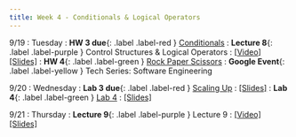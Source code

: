 ```yaml
---
title: Week 4 - Conditionals & Logical Operators
---
```


9/19 
: Tuesday
: **HW 3 due**{: .label .label-red } [Conditionals](https://edstem.org/us/courses/41440/lessons/70332/slides/406879)
: **Lecture 8**{: .label .label-purple } Control Structures & Logical Operators
  : [\[Video\]](https://www.youtube.com/watch?v=IIMqerzfx6k) [\[Slides\]](https://edstem.org/us/courses/41440/lessons/70332/slides/407211)
: **HW 4**{: .label .label-green } [Rock Paper Scissors](https://edstem.org/us/courses/41440/lessons/70332/slides/406879)
: **Google Event**{: .label .label-yellow } Tech Series: Software Engineering

9/20
: Wednesday
: **Lab 3 due**{: .label .label-red } [Scaling Up](https://edstem.org/us/courses/41440/lessons/75127/slides/408427)
  : [\[Slides\]](https://edstem.org/us/courses/41440/lessons/70330/slides/376323)
: **Lab 4**{: .label .label-green } [Lab 4](https://edstem.org/us/courses/41440/lessons/75848/slides/411041)
  : [\[Slides\]](https://edstem.org/us/courses/41440/lessons/75848/slides/411041)

9/21 
: Thursday
: **Lecture 9**{: .label .label-purple } Lecture 9
  : [\[Video\]](https://edstem.org/us/courses/41440/lessons/70332/slides/407602) [\[Slides\]](https://edstem.org/us/courses/41440/lessons/70332/slides/407603)